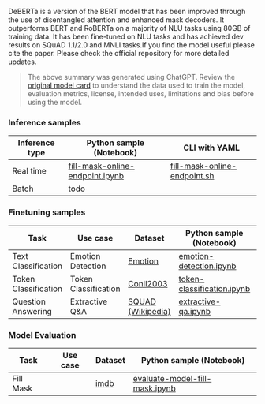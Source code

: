 DeBERTa is a version of the BERT model that has been improved through the use of disentangled attention and enhanced mask decoders. It outperforms BERT and RoBERTa on a majority of NLU tasks using 80GB of training data. It has been fine-tuned on NLU tasks and has achieved dev results on SQuAD 1.1/2.0 and MNLI tasks.If you find the model useful please cite the paper. 
Please check the official repository for more detailed updates.

> The above summary was generated using ChatGPT. Review the [original model card](https://huggingface.co/microsoft/deberta-base) to understand the data used to train the model, evaluation metrics, license, intended uses, limitations and bias before using the model.

### Inference samples

Inference type|Python sample (Notebook)|CLI with YAML
|--|--|--|
Real time|[fill-mask-online-endpoint.ipynb](https://aka.ms/azureml-sdk-fill-mask-online-endpoint)|[fill-mask-online-endpoint.sh](https://aka.ms/azureml-cli-fill-mask-online-endpoint)
Batch | todo


### Finetuning samples

Task|Use case|Dataset|Python sample (Notebook)|CLI with YAML
|---|--|--|--|--|
Text Classification|Emotion Detection|[Emotion](https://huggingface.co/datasets/dair-ai/emotion)|[emotion-detection.ipynb](https://aka.ms/azureml-ft-sdk-emotion-detection)|[emotion-detection.sh](https://aka.ms/azureml-ft-cli-emotion-detection)
Token Classification|Token Classification|[Conll2003](https://huggingface.co/datasets/conll2003)|[token-classification.ipynb](https://github.com/Azure/azureml-examples/tree/sitaram/finetunenotebooks/sdk/python/foundation-models/system/finetune/token-classification/token-classification.ipynb)|[token-classification.sh](https://github.com/Azure/azureml-examples/blob/sitaram/finetunenotebooks/cli/foundation-models/system/finetune/token-classification/token-classification.sh)
Question Answering|Extractive Q&A|[SQUAD (Wikipedia)](https://huggingface.co/datasets/squad)|[extractive-qa.ipynb](https://aka.ms/azureml-ft-sdk-extractive-qa)|[extractive-qa.sh](https://github.com/Azure/azureml-examples/blob/sitaram/finetunenotebooks/cli/foundation-models/system/finetune/question-answering/extractive-qa.sh)


### Model Evaluation

|Task|Use case|Dataset|Python sample (Notebook)|
|---|--|--|--|
|Fill Mask||[imdb](https://huggingface.co/datasets/imdb)|[evaluate-model-fill-mask.ipynb](https://aka.ms/azureml-eval-sdk-fill-mask/)|
